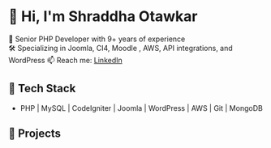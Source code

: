 # 👋 Hi, I'm Shraddha Otawkar

🚀 Senior PHP Developer with 9+ years of experience  
🛠️ Specializing in Joomla, CI4, Moodle , AWS, API integrations, and WordPress 
📫 Reach me: [LinkedIn](https://www.linkedin.com/in/shraddha-otawkar-ba3312121/)

## 🔧 Tech Stack
- PHP | MySQL | CodeIgniter | Joomla | WordPress | AWS | Git | MongoDB

## 📌 Projects

